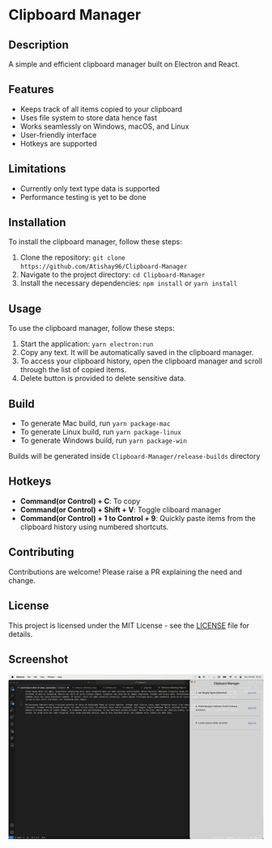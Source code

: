 # Clipboard Manager

## Description

A simple and efficient clipboard manager built on Electron and React.

## Features

- Keeps track of all items copied to your clipboard
- Uses file system to store data hence fast
- Works seamlessly on Windows, macOS, and Linux
- User-friendly interface
- Hotkeys are supported

## Limitations

- Currently only text type data is supported
- Performance testing is yet to be done

## Installation

To install the clipboard manager, follow these steps:

1. Clone the repository: `git clone https://github.com/Atishay96/Clipboard-Manager`
2. Navigate to the project directory: `cd Clipboard-Manager`
3. Install the necessary dependencies: `npm install` or `yarn install`

## Usage

To use the clipboard manager, follow these steps:

1. Start the application: `yarn electron:run`
2. Copy any text. It will be automatically saved in the clipboard manager.
3. To access your clipboard history, open the clipboard manager and scroll through the list of copied items.
4. Delete button is provided to delete sensitive data.

## Build

- To generate Mac build, run `yarn package-mac`
- To generate Linux build, run `yarn package-linux`
- To generate Windows build, run `yarn package-win`

Builds will be generated inside `Clipboard-Manager/release-builds` directory

## Hotkeys

- **Command(or Control) + C**: To copy
- **Command(or Control) + Shift + V**: Toggle cliboard manager
- **Command(or Control) + 1 to Control + 9**: Quickly paste items from the clipboard history using numbered shortcuts.

## Contributing

Contributions are welcome! Please raise a PR explaining the need and change.

## License

This project is licensed under the MIT License - see the [LICENSE](https://github.com/Atishay96/Clipboard-Manager/blob/main/LICENSE) file for details.


## Screenshot

![Clipboard Manager Screenshot](https://github.com/Atishay96/Clipboard-Manager/blob/main/assets/screenshot.png)

